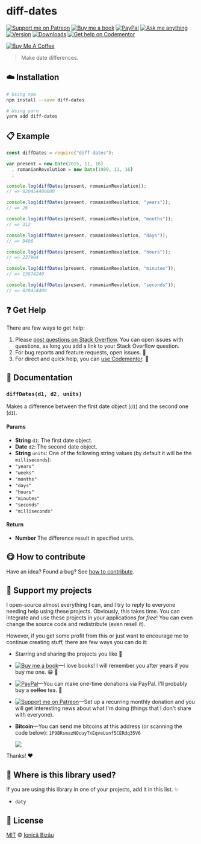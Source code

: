 <!-- Please do not edit this file. Edit the `blah` field in the `package.json` instead. If in doubt, open an issue. -->


















# diff-dates

 [![Support me on Patreon][badge_patreon]][patreon] [![Buy me a book][badge_amazon]][amazon] [![PayPal][badge_paypal_donate]][paypal-donations] [![Ask me anything](https://img.shields.io/badge/ask%20me-anything-1abc9c.svg)](https://github.com/IonicaBizau/ama) [![Version](https://img.shields.io/npm/v/diff-dates.svg)](https://www.npmjs.com/package/diff-dates) [![Downloads](https://img.shields.io/npm/dt/diff-dates.svg)](https://www.npmjs.com/package/diff-dates) [![Get help on Codementor](https://cdn.codementor.io/badges/get_help_github.svg)](https://www.codementor.io/johnnyb?utm_source=github&utm_medium=button&utm_term=johnnyb&utm_campaign=github)

<a href="https://www.buymeacoffee.com/H96WwChMy" target="_blank"><img src="https://www.buymeacoffee.com/assets/img/custom_images/yellow_img.png" alt="Buy Me A Coffee"></a>







> Make date differences.

















## :cloud: Installation

```sh
# Using npm
npm install --save diff-dates

# Using yarn
yarn add diff-dates
```













## :clipboard: Example



```js
const diffDates = require("diff-dates");

var present = new Date(2015, 11, 16)
  , romanianRevolution = new Date(1989, 11, 16)
  ;

console.log(diffDates(present, romanianRevolution));
// => 820454400000

console.log(diffDates(present, romanianRevolution, "years"));
// => 26

console.log(diffDates(present, romanianRevolution, "months"));
// => 312

console.log(diffDates(present, romanianRevolution, "days"));
// => 9496

console.log(diffDates(present, romanianRevolution, "hours"));
// => 227904

console.log(diffDates(present, romanianRevolution, "minutes"));
// => 13674240

console.log(diffDates(present, romanianRevolution, "seconds"));
// => 820454400
```











## :question: Get Help

There are few ways to get help:



 1. Please [post questions on Stack Overflow](https://stackoverflow.com/questions/ask). You can open issues with questions, as long you add a link to your Stack Overflow question.
 2. For bug reports and feature requests, open issues. :bug:
 3. For direct and quick help, you can [use Codementor](https://www.codementor.io/johnnyb). :rocket:





## :memo: Documentation


### `diffDates(d1, d2, units)`
Makes a difference between the first date object (`d1`) and the second one (`d1`).

#### Params

- **String** `d1`: The first date object.
- **Date** `d2`: The second date object.
- **String** `units`: One of the following string values (by default it will be the `milliseconds`):
 - `"years"`
 - `"weeks"`
 - `"months"`
 - `"days"`
 - `"hours"`
 - `"minutes"`
 - `"seconds"`
 - `"milliseconds"`

#### Return
- **Number** The difference result in specified units.














## :yum: How to contribute
Have an idea? Found a bug? See [how to contribute][contributing].


## :sparkling_heart: Support my projects
I open-source almost everything I can, and I try to reply to everyone needing help using these projects. Obviously,
this takes time. You can integrate and use these projects in your applications *for free*! You can even change the source code and redistribute (even resell it).

However, if you get some profit from this or just want to encourage me to continue creating stuff, there are few ways you can do it:


 - Starring and sharing the projects you like :rocket:
 - [![Buy me a book][badge_amazon]][amazon]—I love books! I will remember you after years if you buy me one. :grin: :book:
 - [![PayPal][badge_paypal]][paypal-donations]—You can make one-time donations via PayPal. I'll probably buy a ~~coffee~~ tea. :tea:
 - [![Support me on Patreon][badge_patreon]][patreon]—Set up a recurring monthly donation and you will get interesting news about what I'm doing (things that I don't share with everyone).
 - **Bitcoin**—You can send me bitcoins at this address (or scanning the code below): `1P9BRsmazNQcuyTxEqveUsnf5CERdq35V6`

    ![](https://i.imgur.com/z6OQI95.png)


Thanks! :heart:
















## :dizzy: Where is this library used?
If you are using this library in one of your projects, add it in this list. :sparkles:

 - `daty`











## :scroll: License

[MIT][license] © [Ionică Bizău][website]






[license]: /LICENSE
[website]: https://ionicabizau.net
[contributing]: /CONTRIBUTING.md
[docs]: /DOCUMENTATION.md
[badge_patreon]: https://ionicabizau.github.io/badges/patreon.svg
[badge_amazon]: https://ionicabizau.github.io/badges/amazon.svg
[badge_paypal]: https://ionicabizau.github.io/badges/paypal.svg
[badge_paypal_donate]: https://ionicabizau.github.io/badges/paypal_donate.svg
[patreon]: https://www.patreon.com/ionicabizau
[amazon]: http://amzn.eu/hRo9sIZ
[paypal-donations]: https://www.paypal.com/cgi-bin/webscr?cmd=_s-xclick&hosted_button_id=RVXDDLKKLQRJW
